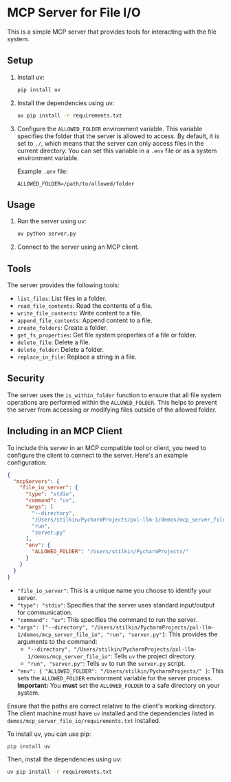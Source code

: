 # MCP Server for File I/O

This is a simple MCP server that provides tools for interacting with the file system.

## Setup

1.  Install uv:

    ```bash
    pip install uv
    ```

2.  Install the dependencies using uv:

    ```bash
    uv pip install -r requirements.txt
    ```

3.  Configure the `ALLOWED_FOLDER` environment variable. This variable specifies the folder that the server is allowed to access. By default, it is set to `./`, which means that the server can only access files in the current directory. You can set this variable in a `.env` file or as a system environment variable.

    Example `.env` file:

    ```
    ALLOWED_FOLDER=/path/to/allowed/folder
    ```

## Usage

1.  Run the server using uv:

    ```bash
    uv python server.py
    ```

2.  Connect to the server using an MCP client.

## Tools

The server provides the following tools:

- `list_files`: List files in a folder.
- `read_file_contents`: Read the contents of a file.
- `write_file_contents`: Write content to a file.
- `append_file_contents`: Append content to a file.
- `create_folders`: Create a folder.
- `get_fs_properties`: Get file system properties of a file or folder.
- `delete_file`: Delete a file.
- `delete_folder`: Delete a folder.
- `replace_in_file`: Replace a string in a file.

## Security

The server uses the `is_within_folder` function to ensure that all file system operations are performed within the `ALLOWED_FOLDER`. This helps to prevent the server from accessing or modifying files outside of the allowed folder.

## Including in an MCP Client

To include this server in an MCP compatible tool or client, you need to configure the client to connect to the server. Here's an example configuration:

```json
{
  "mcpServers": {
    "file_io_server": {
      "type": "stdio",
      "command": "uv",
      "args": [
        "--directory",
        "/Users/stilkin/PycharmProjects/pxl-llm-1/demos/mcp_server_file_io",
        "run",
        "server.py"
      ],
      "env": {
        "ALLOWED_FOLDER": "/Users/stilkin/PycharmProjects/"
      }
    }
  }
}
```

- `"file_io_server"`: This is a unique name you choose to identify your server.
- `"type": "stdio"`: Specifies that the server uses standard input/output for communication.
- `"command": "uv"`: This specifies the command to run the server.
- `"args": ["--directory", "/Users/stilkin/PycharmProjects/pxl-llm-1/demos/mcp_server_file_io", "run", "server.py"]`: This provides the arguments to the command:
  - `"--directory", "/Users/stilkin/PycharmProjects/pxl-llm-1/demos/mcp_server_file_io"`: Tells `uv` the project directory.
  - `"run", "server.py"`: Tells `uv` to run the `server.py` script.
- `"env": { "ALLOWED_FOLDER": "/Users/stilkin/PycharmProjects/" }`: This sets the `ALLOWED_FOLDER` environment variable for the server process. **Important:** You **must** set the `ALLOWED_FOLDER` to a safe directory on your system.

Ensure that the paths are correct relative to the client's working directory. The client machine must have `uv` installed and the dependencies listed in `demos/mcp_server_file_io/requirements.txt` installed.

To install uv, you can use pip:

```bash
pip install uv
```

Then, install the dependencies using uv:

```bash
uv pip install -r requirements.txt
```
